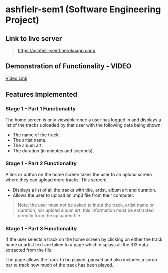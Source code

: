 # ashfielr-sem1 (Software Engineering Project)

## Link to live server ##
>https://ashfielr-sem1.herokuapp.com/

## Demonstration of Functionality - VIDEO ##
[Video Link](5001cem_screencast.mp4)

## Features Implemented ##
### Stage 1 - Part 1 Functionality ###
The home screen is only viewable once a user has logged in and displays a list of the tracks uploaded by that user with the following data being shown:
* The name of the track.
* The artist name.
* The album art.
* The duration (in minutes and seconds).

### Stage 1 - Part 2 Functionality ###
A link or button on the home screen takes the user to an upload screen where they can upload more tracks.
This screen:
* Displays a list of all the tracks with title, artist, album art and duration.
* Allows the user to upload an .mp3 file from their computer.

> Note: the user must not be asked to input the track, artist name or duration, nor upload album art, this information must be extracted directly from the uploaded file.

### Stage 1 - Part 3 Functionality ###
If the user selects a track on the home screen by clicking on either the track name or artist text are taken to a page which displays all the ID3 data extracted from the file.

The page allows the track to be played, paused and also includes a scrub bar to track how much of the track has been played.
